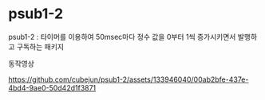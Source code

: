 # psub1-2

psub1-2 : 타이머를 이용하여 50msec마다 정수 값을 0부터 1씩 증가시키면서 발행하고 구독하는 패키지


동작영상


https://github.com/cubejun/psub1-2/assets/133946040/00ab2bfe-437e-4bd4-9ae0-50d42d1f3871

